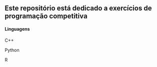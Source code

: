 ## Este repositório está dedicado a exercícios de programação competitiva

#### Linguagens
C++ 

Python 

R 
